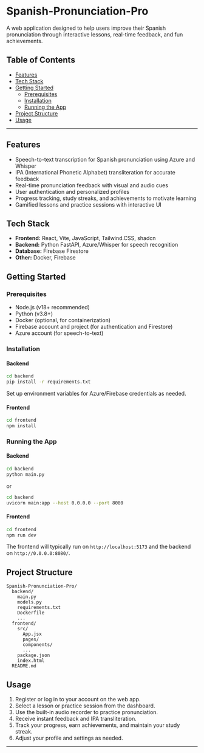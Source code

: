 # Spanish-Pronunciation-Pro

A web application designed to help users improve their Spanish pronunciation through interactive lessons, real-time feedback, and fun achievements.

## Table of Contents

- [Features](#features)
- [Tech Stack](#tech-stack)
- [Getting Started](#getting-started)
  - [Prerequisites](#prerequisites)
  - [Installation](#installation)
  - [Running the App](#running-the-app)
- [Project Structure](#project-structure)
- [Usage](#usage)

---

## Features

- Speech-to-text transcription for Spanish pronunciation using Azure and Whisper
- IPA (International Phonetic Alphabet) transliteration for accurate feedback
- Real-time pronunciation feedback with visual and audio cues
- User authentication and personalized profiles
- Progress tracking, study streaks, and achievements to motivate learning
- Gamified lessons and practice sessions with interactive UI

## Tech Stack

- **Frontend:** React, Vite, JavaScript, Tailwind.CSS, shadcn
- **Backend:** Python FastAPI, Azure/Whisper for speech recognition
- **Database:** Firebase Firestore
- **Other:** Docker, Firebase

## Getting Started

### Prerequisites

- Node.js (v18+ recommended)
- Python (v3.8+)
- Docker (optional, for containerization)
- Firebase account and project (for authentication and Firestore)
- Azure account (for speech-to-text)

### Installation

#### Backend

```bash
cd backend
pip install -r requirements.txt
```

Set up environment variables for Azure/Firebase credentials as needed.

#### Frontend

```bash
cd frontend
npm install
```

### Running the App

#### Backend

```bash
cd backend
python main.py
```

or

```bash
cd backend
uvicorn main:app --host 0.0.0.0 --port 8080
```

#### Frontend

```bash
cd frontend
npm run dev
```

The frontend will typically run on `http://localhost:5173` and the backend on `http://0.0.0.0:8080/`.

## Project Structure

```
Spanish-Pronunciation-Pro/
  backend/
    main.py
    models.py
    requirements.txt
    Dockerfile
    ...
  frontend/
    src/
      App.jsx
      pages/
      components/
      ...
    package.json
    index.html
  README.md
```

## Usage

1. Register or log in to your account on the web app.
2. Select a lesson or practice session from the dashboard.
3. Use the built-in audio recorder to practice pronunciation.
4. Receive instant feedback and IPA transliteration.
5. Track your progress, earn achievements, and maintain your study streak.
6. Adjust your profile and settings as needed.

---